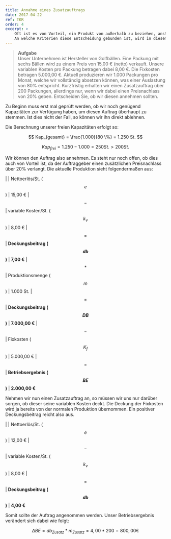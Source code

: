 ```yaml
---
title: Annahme eines Zusatzauftrags
date: 2017-04-22
ref: TKR
order: 4
excerpt: >
    Oft ist es von Vorteil, ein Produkt von außerhalb zu beziehen, anstatt es selbst herzustellen.
    An welche Kriterien diese Entscheidung gebunden ist, wird in diesem Kapitel behandelt.
---
```


> **Aufgabe**  
> Unser Unternehmen ist Hersteller von Golfbällen. Eine Packung mit sechs Bällen wird zu einem Preis von 15,00 € (netto) verkauft.
> Unsere variablen Kosten pro Packung betragen dabei 8,00 €.
> Die Fixkosten betragen 5.000,00 €.
> Aktuell produzieren wir 1.000 Packungen pro Monat, welche wir vollständig absetzen können, was einer Auslastung von 80% entspricht.
> Kurzfristig erhalten wir einen Zusatzauftrag über 200 Packungen, allerdings nur, wenn wir dabei einen Preisnachlass von 20% geben.
> Entscheiden Sie, ob wir diesen annehmen sollten.

Zu Beginn muss erst mal geprüft werden, ob wir noch genügend Kapazitäten zur Verfügung haben, um diesen Auftrag überhaupt zu stemmen.
Ist dies nicht der Fall, so können wir ihn direkt ablehnen.

Die Berechnung unserer freien Kapazitäten erfolgt so:

$$ Kap_{gesamt} = \frac{1.000}{80 \%} = 1.250 St. $$

$$ Kap_{frei} = 1.250 - 1.000 = 250 St. > 200 St. $$

Wir können den Auftrag also annehmen. Es steht nur noch offen, ob dies auch von Vorteil ist, da der Auftraggeber einen zusätzlichen Preisnachlass über 20% verlangt.
Die aktuelle Produktion sieht folgendermaßen aus:

|       | Nettoerlös/St. ($$ e $$)            | 15,00 €
| $$-$$ | variable Kosten/St. ($$ k_v $$)     | 8,00 €
| $$=$$ | **Deckungsbeitrag ($$ db $$)**      | **7,00 €**
| $$*$$ | Produktionsmenge ($$ m $$)          | 1.000 St.
| $$=$$ | **Deckungsbeitrag ($$ DB $$)**      | **7.000,00 €**
| $$-$$ | Fixkosten ($$ K_f $$)               | 5.000,00 €
| $$=$$ | **Betriebsergebnis ($$ BE $$)**     | **2.000,00 €**

Nehmen wir nun einen Zusatzauftrag an, so müssen wir uns nur darüber sorgen, ob dieser seine variablen Kosten deckt.
Die Deckung der Fixkosten wird ja bereits von der normalen Produktion übernommen. Ein positiver Deckungsbeitrag reicht also aus.

|       | Nettoerlös/St. ($$ e $$)            | 12,00 €
| $$-$$ | variable Kosten/St. ($$ k_v $$)     | 8,00 €
| $$=$$ | **Deckungsbeitrag ($$ db $$)**      | **4,00 €**

Somit sollte der Auftrag angenommen werden. Unser Betriebsergebnis verändert sich dabei wie folgt:

$$ ΔBE = db_{Zusatz} * m_{Zusatz} = 4,00 * 200 = 800,00 € $$

